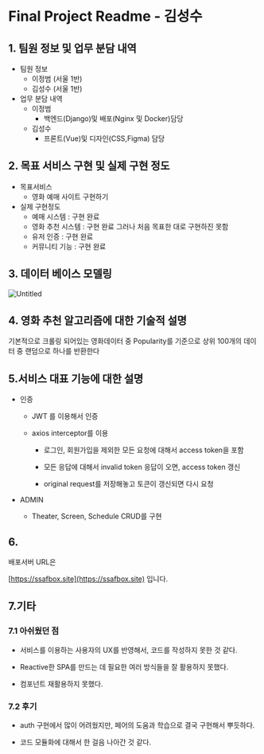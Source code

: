 # Final Project Readme - 김성수

## 1. 팀원 정보 및 업무 분담 내역

- 팀원 정보
  - 이정범 (서울 1반)
  - 김성수 (서울 1반)
- 업무 분담 내역
  - 이정범
    - 백엔드(Django)및 배포(Nginx 및 Docker)담당
  - 김성수
    - 프론트(Vue)및 디자인(CSS,Figma) 담당

## 2. 목표 서비스 구현 및 실제 구현 정도

- 목표서비스
  - 영화 예매 사이트 구현하기
- 실제 구현정도
  - 예매 시스템 : 구현 완료
  - 영화 추천 시스템 : 구현 완료 그러나 처음 목표한 대로 구현하진 못함
  - 유저 인증 : 구현 완료
  - 커뮤니티 기능 : 구현 완료

## 3. 데이터 베이스 모델링

![Untitled](Final%20Project%20Readme%20-%20%E1%84%8B%E1%85%B5%E1%84%8C%E1%85%A5%E1%86%BC%E1%84%87%E1%85%A5%E1%86%B7%2022cb9d369d8642ecb1b91e5e2e1f23e2/Untitled.png)

## 4. 영화 추천 알고리즘에 대한 기술적 설명

기본적으로 크롤링 되어있는 영화데이터 중 Popularity를 기준으로 상위 100개의 데이터 중 랜덤으로 하나를 반환한다

## 5.서비스 대표 기능에 대한 설명

- 인증

  - JWT 를 이용해서 인증

  - axios interceptor를 이용

    - 로그인, 회원가입을 제외한 모든 요청에 대해서 access token을 포함

    - 모든 응답에 대해서 invalid token 응답이 오면, access token 갱신

    - original request를 저장해놓고 토큰이 갱신되면 다시 요청

- ADMIN

  - Theater, Screen, Schedule CRUD를 구현

## 6.

배포서버 URL은

[https://ssafbox.site](https://ssafbox.site) 입니다.

## 7.기타

### 7.1 아쉬웠던 점

- 서비스를 이용하는 사용자의 UX를 반영해서, 코드를 작성하지 못한 것 같다.

- Reactive한 SPA를 만드는 데 필요한 여러 방식들을 잘 활용하지 못했다.

- 컴포넌트 재활용하지 못했다.

### 7.2 후기

- auth 구현에서 많이 어려웠지만, 페어의 도움과 학습으로 결국 구현해서 뿌듯하다.

- 코드 모듈화에 대해서 한 걸음 나아간 것 같다.
